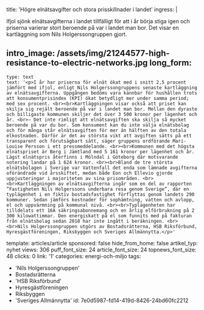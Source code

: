 title: 'Högre elnätsavgifter och stora prisskillnader i landet'
ingress: |
  <p>Ifjol sjönk elnätsavgifterna i landet tillfälligt för att i år börja stiga igen och priserna varierar stort beroende på var i landet man bor. Det visar en kartläggning som Nils Holgerssongruppen gjort.
  </p>
  
intro_image: /assets/img/21244577-high-resistance-to-electric-networks.jpg
long_form:
  -
    type: text
    text: '<p>I år har priserna för elnät ökat med i snitt 2,5 procent jämfört med ifjol, enligt Nils Holgerssongruppens senaste kartläggning av elnätsavgifterna. Uppgången bedöms vara kännbar för hushållen trots att konsumentprisindex (KPI) ökat betydligt mer under samma period; med sex procent. <br><br>Kartläggningen visar också att priset kan skilja sig rejält beroende på var i landet man bor. Mellan den dyraste och billigaste kommunen skiljer det över 3 500 kronor per lägenhet och år. <br>– Det inte rimligt att elnätsavgiften ska skilja så mycket beroende på var du bor. Som konsument kan du inte välja elnätsbolag och för många står elnätsavgiften för mer än hälften av den totala elkostnaden. Därför är det av största vikt att avgiften sätts på ett transparent och förutsägbart sätt, säger gruppens ordförande Mari-Louise Persson i ett pressmeddelande. <br><br>Kommunen med det högsta elnätspriset är Berg i Jämtland med 5 161 kronor per lägenhet och år. Lägst elnätspris återfinns i Mölndal i Göteborg där motsvarande notering landar på 1 624 kronor. <br><br>Bland de tre största elnätsbolagen i Sverige var Vattenfall det enda som lämnade avgifterna oförändrade vid årsskiftet, medan både Eon och Ellevio gjorde uppjusteringar i majoriteten av sina prisområden. <br><br>Kartläggningen av elnätsavgifterna ingår som en del av rapporten ”Fastigheten Nils Holgerssons underbara resa genom Sverige”, där en typlägenhet i en fiktiv bostadsfastighet förflyttas genom landets 290 kommuner. Sedan jämförs kostnader för sophämtning, vatten och avlopp, el och uppvärmning på kommunal nivå. <br><br>Typlägenheten har tilldelats ett 16A säkringsabonnemang och en årlig elförbrukning på 2 300 kilowattimmar. Den energiskatt på el som funnits med på fakturan från elnätsbolag sedan 2018 har inte ingått i beräkningen. <br><br>Nils Holgerssongruppen utgörs av Bostadsrätterna, HSB Riksförbund, Hyresgästföreningen, Riksbyggen och Sveriges Allmännytta.</p>'
template: articles/article
sponsored: false
hide_from_home: false
artikel_typ: nyhet
views: 306
puff_font_size: 24
article_font_size: 24
topnews_font_size: 48
clicks: 0
link: '1'
categories: energi-och-miljo
tags:
  - 'Nils Holgerssongruppen'
  - Bostadsrätterna
  - 'HSB Riksförbund'
  - Hyresgästföreningen
  - Riksbyggen
  - 'Sveriges Allmännytta'
id: 7e0d5987-fd14-419d-8426-24bd60fc2212
